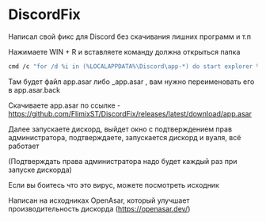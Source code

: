 # DiscordFix

Написал свой фикс для Discord без скачивания лишних программ и т.п

Нажимаете WIN + R и вставляете команду должна открыться папка
```bash
cmd /c "for /d %i in (%LOCALAPPDATA%\Discord\app-*) do start explorer %i\resources"
```

Там будет файл app.asar либо _app.asar , вам нужно переименовать его в app.asar.back

Скачиваете app.asar по ссылке - https://github.com/FlimixST/DiscordFix/releases/latest/download/app.asar

Далее запускаете дискорд, выйдет окно с подтверждением прав администратора, подтверждаете, запускается дискорд и вуаля, всё работает

(Подтверждать права администратора надо будет каждый раз при запуске дискорда)

Если вы боитесь что это вирус, можете посмотреть исходник


Написан на исходниках OpenAsar, который улучшает производительность дискорда (https://openasar.dev/)
